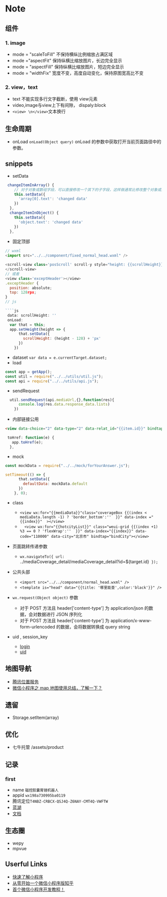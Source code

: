 # Note

## 组件

### 1. image
 - mode = "scaleToFill" 不保持横纵比例缩放占满区域
 - mode ="aspectFit" 保持纵横比缩放图片，长边完全显示
 - mode = "aspectFill"	保持纵横比缩放图片，短边完全显示
 - mode = "widthFix" 宽度不变，高度自动变化，保持原图宽高比不变

 ### 2. view，text
- text 不能实现多行文字截断，使用 view元素
- video,image与view上下有间隙， dispaly:block
- `<view> \n</view>`文本换行

## 生命周期
- onLoad
 `onLoad(Object query)` onLoad 的参数中获取打开当前页面路径中的参数。

## snippets
- setData
````js
 changeItemInArray() {
    // 对于对象或数组字段，可以直接修改一个其下的子字段，这样做通常比修改整个对象或数组更好
    this.setData({
      'array[0].text': 'changed data'
    })
  },
  changeItemInObject() {
    this.setData({
      'object.text': 'changed data'
    })
  },
````
- 固定顶部
````js
// wxml
<import src="../../component/fixed_normal_head.wxml" />

<scroll-view class='posScroll' scroll-y style="height: {{scrollHeight}};">
</scroll-view>
// 或者
<view class='exceptHeader'></view>
.exceptHeader {
  position: absolute;
  top: 128rpx;
}
// js

````js
 data: scrollHeight: ''
 onLoad:
  var that = this;
  app.setHeight(height => {
      that.setData({
        scrollHeight: (height - 128) + 'px'
      })
    })

````
- dataset
 `var data = e.currentTarget.dataset;`
- load
````js
const app = getApp();
const util = require("../../utils/util.js");
const api = require("../../utils/api.js");
````
- sendRequest

````js
  util.sendRequest(api.mediaUrl,{},function(res){
      console.log(res.data.response_data.lists)
    })
````
- 内部链接公用
````html
<view data-choice="2" data-type="2" data-relat_id="{{item.id}}" bindtap='toHref'></view>
````
````js
 toHref: function(e) {
   app.toHref(e);
  },
````
- mock
````js
const mockData = require("../../mock/forYourAnswer.js");

setTimeout(() => {
      that.setData({
        defaultData: mockData.default
      })
    }, 0);
````
- class
  + `<view wx:for="{{mediaData}}"class="coverageBox {{(index < mediaData.length -1) ? 'border_bottom':''  }}" data-index ="{{index}}"  ></view>`
  + `  <view wx:for="{{hotcityList}}" class="weui-grid {{(index +1) %3 == 0 ? 'flexWrap':''  }}" data-index="{{index}}" data-code="110000" data-city="北京市" bindtap="bindCity"></view>`

- 页面跳转传递参数 
  + `wx.navigateTo({ url: `../mediaCoverage_detail/mediaCoverage_detail?id=${target.id}` });`

- 公共头部
  + `<import src="../../component/normal_head.wxml" />`
  + `<template is="head" data="{{title: '哪里能查',color:'black'}}" />`
- `wx.request(Object object)` 参数
  + 对于 POST 方法且 header['content-type'] 为 application/json 的数据，会对数据进行 JSON 序列化
  + 对于 POST 方法且 header['content-type'] 为 application/x-www-form-urlencoded 的数据，会将数据转换成 query string 
- uid , session_key
  + [login](https://developers.weixin.qq.com/miniprogram/dev/framework/open-ability/login.html)
  + [uid](https://developers.weixin.qq.com/miniprogram/dev/framework/open-ability/union-id.html)



## 地图导航

- [腾讯位置服务](https://lbs.qq.com/console/customized/log/?console=customizedLog)
- [微信小程序之 map 地图使用总结，了解一下？](https://www.jianshu.com/p/5b2f95a16fce)

## 遗留

<!-- - 内链外链跳转 -->
<!-- - 返回按钮添加 -->
<!-- - renderHtml 富文本 -->
<!-- - map location -->
<!-- - 胃你解答交互 -->
<!-- - pdf 下载 -->
- Storage.setItem(array)

## 优化

- 七牛托管 /assets/product

## 记录

### first
- name `磁控胶囊胃镜机器人`
- appid `wx198a730995ba0119`
- 腾讯定位`T4NBZ-CRBCX-QSJ4Q-Z6NAY-CMT4Q-VWFTW`
- [蓝湖](https://lanhuapp.com/web/#/item/board?pid=b228e7c2-8656-4ff2-80ac-450180c8b40e)
- [文档](http://showdoc.qcw100.cn/)

## 生态圈
- wepy
- mpvue
## Userful Links
- [快速了解小程序](http://ssh.today/blog/hello-min-app)
- [从零开始一个微信小程序版知乎](https://juejin.im/post/5a61b6a1518825732739af03)
- [首个微信小程序开发教程！](https://juejin.im/entry/57e34d6bd2030900691e9ad7)